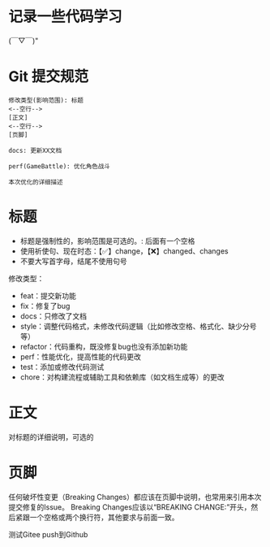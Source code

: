 # 记录一些代码学习
(￣▽￣)"

# Git 提交规范
```
修改类型(影响范围): 标题
<--空行-->
[正文]
<--空行-->
[页脚]
```
```
docs: 更新XX文档
```
```
perf(GameBattle): 优化角色战斗

本次优化的详细描述

```

# 标题
- 标题是强制性的，影响范围是可选的。: 后面有一个空格
- 使用祈使句、现在时态：【✅】change，【❌】changed、changes
- 不要大写首字母，结尾不使用句号

修改类型：
- feat：提交新功能
- fix：修复了bug
- docs：只修改了文档
- style：调整代码格式，未修改代码逻辑（比如修改空格、格式化、缺少分号等）
- refactor：代码重构，既没修复bug也没有添加新功能
- perf：性能优化，提高性能的代码更改
- test：添加或修改代码测试
- chore：对构建流程或辅助工具和依赖库（如文档生成等）的更改

# 正文
对标题的详细说明，可选的

# 页脚
任何破坏性变更（Breaking Changes）都应该在页脚中说明，也常用来引用本次提交修复的Issue。
Breaking Changes应该以“BREAKING CHANGE:”开头，然后紧跟一个空格或两个换行符，其他要求与前面一致。

测试Gitee push到Github